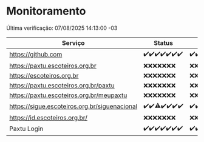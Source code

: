# Monitoramento

Última verificação: 07/08/2025 14:13:00 -03

|Serviço|Status|Últimas 24h|
|---|---|---|
|https://github.com|<span title="2025-07-31: OK=23">✔️</span><span title="2025-08-01: OK=22">✔️</span><span title="2025-08-02: OK=23">✔️</span><span title="2025-08-03: OK=22">✔️</span><span title="2025-08-04: OK=22">✔️</span><span title="2025-08-05: OK=22">✔️</span><span title="2025-08-06: OK=15">✔️</span>|<span title="06/08/2025 14:14:00 -03 : 200">✔️</span><span title="06/08/2025 15:15:00 -03 : 200">✔️</span><span title="06/08/2025 16:12:00 -03 : 200">✔️</span><span title="06/08/2025 17:11:00 -03 : 200">✔️</span><span title="06/08/2025 18:09:00 -03 : 200">✔️</span><span title="06/08/2025 19:10:00 -03 : 200">✔️</span><span title="06/08/2025 20:10:00 -03 : 200">✔️</span><span title="06/08/2025 21:54:00 -03 : 200">✔️</span><span title="06/08/2025 23:57:00 -03 : 200">✔️</span><span title="07/08/2025 01:02:00 -03 : 200">✔️</span><span title="07/08/2025 02:20:00 -03 : 200">✔️</span><span title="07/08/2025 03:17:00 -03 : 200">✔️</span><span title="07/08/2025 04:16:00 -03 : 200">✔️</span><span title="07/08/2025 05:15:00 -03 : 200">✔️</span><span title="07/08/2025 06:16:00 -03 : 200">✔️</span><span title="07/08/2025 07:11:00 -03 : 200">✔️</span><span title="07/08/2025 08:10:00 -03 : 200">✔️</span><span title="07/08/2025 09:21:00 -03 : 200">✔️</span><span title="07/08/2025 10:33:00 -03 : 200">✔️</span><span title="07/08/2025 11:14:00 -03 : 200">✔️</span><span title="07/08/2025 12:12:00 -03 : 200">✔️</span><span title="07/08/2025 13:13:00 -03 : 200">✔️</span><span title="07/08/2025 14:13:00 -03 : 200">✔️</span>|
|https://paxtu.escoteiros.org.br|<span title="2025-07-31: Falhas=23">❌</span><span title="2025-08-01: Falhas=22">❌</span><span title="2025-08-02: Falhas=23">❌</span><span title="2025-08-03: Falhas=22">❌</span><span title="2025-08-04: Falhas=22">❌</span><span title="2025-08-05: Falhas=22">❌</span><span title="2025-08-06: Falhas=15">❌</span>|<span title="06/08/2025 14:14:00 -03 : 403">❌</span><span title="06/08/2025 15:15:00 -03 : 403">❌</span><span title="06/08/2025 16:12:00 -03 : 403">❌</span><span title="06/08/2025 17:11:00 -03 : 403">❌</span><span title="06/08/2025 18:09:00 -03 : 403">❌</span><span title="06/08/2025 19:10:00 -03 : 403">❌</span><span title="06/08/2025 20:10:00 -03 : 403">❌</span><span title="06/08/2025 21:54:00 -03 : 403">❌</span><span title="06/08/2025 23:57:00 -03 : 403">❌</span><span title="07/08/2025 01:02:00 -03 : 403">❌</span><span title="07/08/2025 02:20:00 -03 : 403">❌</span><span title="07/08/2025 03:17:00 -03 : 403">❌</span><span title="07/08/2025 04:16:00 -03 : 403">❌</span><span title="07/08/2025 05:15:00 -03 : 403">❌</span><span title="07/08/2025 06:16:00 -03 : 403">❌</span><span title="07/08/2025 07:11:00 -03 : 403">❌</span><span title="07/08/2025 08:10:00 -03 : 403">❌</span><span title="07/08/2025 09:21:00 -03 : 403">❌</span><span title="07/08/2025 10:33:00 -03 : 403">❌</span><span title="07/08/2025 11:14:00 -03 : 403">❌</span><span title="07/08/2025 12:12:00 -03 : 403">❌</span><span title="07/08/2025 13:13:00 -03 : 403">❌</span><span title="07/08/2025 14:13:00 -03 : 403">❌</span>|
|https://escoteiros.org.br|<span title="2025-07-31: Falhas=23">❌</span><span title="2025-08-01: Falhas=22">❌</span><span title="2025-08-02: Falhas=23">❌</span><span title="2025-08-03: Falhas=22">❌</span><span title="2025-08-04: Falhas=22">❌</span><span title="2025-08-05: Falhas=22">❌</span><span title="2025-08-06: Falhas=15">❌</span>|<span title="06/08/2025 14:14:00 -03 : 403">❌</span><span title="06/08/2025 15:15:00 -03 : 403">❌</span><span title="06/08/2025 16:12:00 -03 : 403">❌</span><span title="06/08/2025 17:11:00 -03 : 403">❌</span><span title="06/08/2025 18:09:00 -03 : 403">❌</span><span title="06/08/2025 19:10:00 -03 : 403">❌</span><span title="06/08/2025 20:10:00 -03 : 403">❌</span><span title="06/08/2025 21:54:00 -03 : 403">❌</span><span title="06/08/2025 23:57:00 -03 : 403">❌</span><span title="07/08/2025 01:02:00 -03 : 403">❌</span><span title="07/08/2025 02:20:00 -03 : 403">❌</span><span title="07/08/2025 03:17:00 -03 : 403">❌</span><span title="07/08/2025 04:16:00 -03 : 403">❌</span><span title="07/08/2025 05:15:00 -03 : 403">❌</span><span title="07/08/2025 06:16:00 -03 : 403">❌</span><span title="07/08/2025 07:11:00 -03 : 403">❌</span><span title="07/08/2025 08:10:00 -03 : 403">❌</span><span title="07/08/2025 09:21:00 -03 : 403">❌</span><span title="07/08/2025 10:33:00 -03 : 403">❌</span><span title="07/08/2025 11:14:00 -03 : 403">❌</span><span title="07/08/2025 12:12:00 -03 : 403">❌</span><span title="07/08/2025 13:13:00 -03 : 403">❌</span><span title="07/08/2025 14:13:00 -03 : 403">❌</span>|
|https://paxtu.escoteiros.org.br/paxtu|<span title="2025-07-31: Falhas=23">❌</span><span title="2025-08-01: Falhas=22">❌</span><span title="2025-08-02: Falhas=23">❌</span><span title="2025-08-03: Falhas=22">❌</span><span title="2025-08-04: Falhas=22">❌</span><span title="2025-08-05: Falhas=22">❌</span><span title="2025-08-06: Falhas=15">❌</span>|<span title="06/08/2025 14:14:00 -03 : 403">❌</span><span title="06/08/2025 15:15:00 -03 : 403">❌</span><span title="06/08/2025 16:12:00 -03 : 403">❌</span><span title="06/08/2025 17:11:00 -03 : 403">❌</span><span title="06/08/2025 18:09:00 -03 : 403">❌</span><span title="06/08/2025 19:10:00 -03 : 403">❌</span><span title="06/08/2025 20:10:00 -03 : 403">❌</span><span title="06/08/2025 21:54:00 -03 : 403">❌</span><span title="06/08/2025 23:57:00 -03 : 403">❌</span><span title="07/08/2025 01:02:00 -03 : 403">❌</span><span title="07/08/2025 02:20:00 -03 : 403">❌</span><span title="07/08/2025 03:17:00 -03 : 403">❌</span><span title="07/08/2025 04:16:00 -03 : 403">❌</span><span title="07/08/2025 05:15:00 -03 : 403">❌</span><span title="07/08/2025 06:16:00 -03 : 403">❌</span><span title="07/08/2025 07:11:00 -03 : 403">❌</span><span title="07/08/2025 08:10:00 -03 : 403">❌</span><span title="07/08/2025 09:21:00 -03 : 403">❌</span><span title="07/08/2025 10:33:00 -03 : 403">❌</span><span title="07/08/2025 11:14:00 -03 : 403">❌</span><span title="07/08/2025 12:12:00 -03 : 403">❌</span><span title="07/08/2025 13:13:00 -03 : 403">❌</span><span title="07/08/2025 14:13:00 -03 : 403">❌</span>|
|https://paxtu.escoteiros.org.br/meupaxtu|<span title="2025-07-31: Falhas=23">❌</span><span title="2025-08-01: Falhas=22">❌</span><span title="2025-08-02: Falhas=23">❌</span><span title="2025-08-03: Falhas=22">❌</span><span title="2025-08-04: Falhas=22">❌</span><span title="2025-08-05: Falhas=22">❌</span><span title="2025-08-06: Falhas=15">❌</span>|<span title="06/08/2025 14:14:00 -03 : 403">❌</span><span title="06/08/2025 15:15:00 -03 : 403">❌</span><span title="06/08/2025 16:12:00 -03 : 403">❌</span><span title="06/08/2025 17:11:00 -03 : 403">❌</span><span title="06/08/2025 18:09:00 -03 : 403">❌</span><span title="06/08/2025 19:10:00 -03 : 403">❌</span><span title="06/08/2025 20:10:00 -03 : 403">❌</span><span title="06/08/2025 21:54:00 -03 : 403">❌</span><span title="06/08/2025 23:57:00 -03 : 403">❌</span><span title="07/08/2025 01:02:00 -03 : 403">❌</span><span title="07/08/2025 02:20:00 -03 : 403">❌</span><span title="07/08/2025 03:17:00 -03 : 403">❌</span><span title="07/08/2025 04:16:00 -03 : 403">❌</span><span title="07/08/2025 05:15:00 -03 : 403">❌</span><span title="07/08/2025 06:16:00 -03 : 403">❌</span><span title="07/08/2025 07:11:00 -03 : 403">❌</span><span title="07/08/2025 08:10:00 -03 : 403">❌</span><span title="07/08/2025 09:21:00 -03 : 403">❌</span><span title="07/08/2025 10:33:00 -03 : 403">❌</span><span title="07/08/2025 11:14:00 -03 : 403">❌</span><span title="07/08/2025 12:12:00 -03 : 403">❌</span><span title="07/08/2025 13:13:00 -03 : 403">❌</span><span title="07/08/2025 14:13:00 -03 : 403">❌</span>|
|https://sigue.escoteiros.org.br/siguenacional|<span title="2025-07-31: OK=23">✔️</span><span title="2025-08-01: OK=22">✔️</span><span title="2025-08-02: OK=22, Falhas=1">⚠️</span><span title="2025-08-03: OK=22">✔️</span><span title="2025-08-04: OK=22">✔️</span><span title="2025-08-05: OK=22">✔️</span><span title="2025-08-06: OK=15">✔️</span>|<span title="06/08/2025 14:14:00 -03 : 200">✔️</span><span title="06/08/2025 15:15:00 -03 : 200">✔️</span><span title="06/08/2025 16:12:00 -03 : 200">✔️</span><span title="06/08/2025 17:11:00 -03 : 200">✔️</span><span title="06/08/2025 18:09:00 -03 : 200">✔️</span><span title="06/08/2025 19:10:00 -03 : 200">✔️</span><span title="06/08/2025 20:10:00 -03 : 200">✔️</span><span title="06/08/2025 21:54:00 -03 : 200">✔️</span><span title="06/08/2025 23:57:00 -03 : 200">✔️</span><span title="07/08/2025 01:02:00 -03 : 200">✔️</span><span title="07/08/2025 02:20:00 -03 : 200">✔️</span><span title="07/08/2025 03:17:00 -03 : 200">✔️</span><span title="07/08/2025 04:16:00 -03 : 200">✔️</span><span title="07/08/2025 05:15:00 -03 : 200">✔️</span><span title="07/08/2025 06:16:00 -03 : 200">✔️</span><span title="07/08/2025 07:11:00 -03 : 200">✔️</span><span title="07/08/2025 08:10:00 -03 : 200">✔️</span><span title="07/08/2025 09:21:00 -03 : 200">✔️</span><span title="07/08/2025 10:33:00 -03 : 200">✔️</span><span title="07/08/2025 11:14:00 -03 : 200">✔️</span><span title="07/08/2025 12:12:00 -03 : 200">✔️</span><span title="07/08/2025 13:13:00 -03 : 200">✔️</span><span title="07/08/2025 14:13:00 -03 : 200">✔️</span>|
|https://id.escoteiros.org.br/|<span title="2025-07-31: Falhas=23">❌</span><span title="2025-08-01: Falhas=22">❌</span><span title="2025-08-02: Falhas=23">❌</span><span title="2025-08-03: Falhas=22">❌</span><span title="2025-08-04: Falhas=22">❌</span><span title="2025-08-05: Falhas=22">❌</span><span title="2025-08-06: Falhas=15">❌</span>|<span title="06/08/2025 14:14:00 -03 : 403">❌</span><span title="06/08/2025 15:15:00 -03 : 403">❌</span><span title="06/08/2025 16:12:00 -03 : 403">❌</span><span title="06/08/2025 17:11:00 -03 : 403">❌</span><span title="06/08/2025 18:09:00 -03 : 403">❌</span><span title="06/08/2025 19:10:00 -03 : 403">❌</span><span title="06/08/2025 20:10:00 -03 : 403">❌</span><span title="06/08/2025 21:54:00 -03 : 403">❌</span><span title="06/08/2025 23:57:00 -03 : 403">❌</span><span title="07/08/2025 01:02:00 -03 : 403">❌</span><span title="07/08/2025 02:20:00 -03 : 403">❌</span><span title="07/08/2025 03:17:00 -03 : 403">❌</span><span title="07/08/2025 04:16:00 -03 : 403">❌</span><span title="07/08/2025 05:15:00 -03 : 403">❌</span><span title="07/08/2025 06:16:00 -03 : 403">❌</span><span title="07/08/2025 07:11:00 -03 : 403">❌</span><span title="07/08/2025 08:10:00 -03 : 403">❌</span><span title="07/08/2025 09:21:00 -03 : 403">❌</span><span title="07/08/2025 10:33:00 -03 : 403">❌</span><span title="07/08/2025 11:14:00 -03 : 403">❌</span><span title="07/08/2025 12:12:00 -03 : 403">❌</span><span title="07/08/2025 13:13:00 -03 : 403">❌</span><span title="07/08/2025 14:13:00 -03 : 403">❌</span>|
|Paxtu Login|<span title="2025-07-31: OK=23">✔️</span><span title="2025-08-01: OK=22">✔️</span><span title="2025-08-02: OK=23">✔️</span><span title="2025-08-03: OK=22">✔️</span><span title="2025-08-04: OK=22">✔️</span><span title="2025-08-05: OK=22">✔️</span><span title="2025-08-06: OK=15">✔️</span>|<span title="06/08/2025 14:14:00 -03 : 200">✔️</span><span title="06/08/2025 15:15:00 -03 : 200">✔️</span><span title="06/08/2025 16:12:00 -03 : 200">✔️</span><span title="06/08/2025 17:11:00 -03 : 200">✔️</span><span title="06/08/2025 18:09:00 -03 : 200">✔️</span><span title="06/08/2025 19:10:00 -03 : 200">✔️</span><span title="06/08/2025 20:10:00 -03 : 200">✔️</span><span title="06/08/2025 21:54:00 -03 : 200">✔️</span><span title="06/08/2025 23:57:00 -03 : 200">✔️</span><span title="07/08/2025 01:02:00 -03 : 200">✔️</span><span title="07/08/2025 02:20:00 -03 : 200">✔️</span><span title="07/08/2025 03:17:00 -03 : 200">✔️</span><span title="07/08/2025 04:16:00 -03 : 200">✔️</span><span title="07/08/2025 05:15:00 -03 : 200">✔️</span><span title="07/08/2025 06:16:00 -03 : 200">✔️</span><span title="07/08/2025 07:11:00 -03 : 200">✔️</span><span title="07/08/2025 08:10:00 -03 : 200">✔️</span><span title="07/08/2025 09:21:00 -03 : 200">✔️</span><span title="07/08/2025 10:33:00 -03 : 200">✔️</span><span title="07/08/2025 11:14:00 -03 : 200">✔️</span><span title="07/08/2025 12:12:00 -03 : 200">✔️</span><span title="07/08/2025 13:13:00 -03 : 200">✔️</span><span title="07/08/2025 14:13:00 -03 : 200">✔️</span>|
